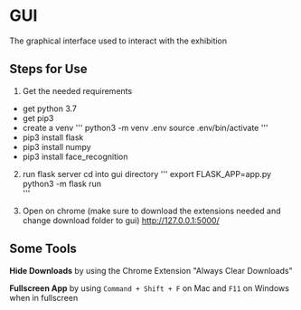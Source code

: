 # GUI

The graphical interface used to interact with the exhibition

## Steps for Use

1. Get the needed requirements

- get python 3.7
- get pip3
- create a venv
  '''
  python3 -m venv .env
  source .env/bin/activate
  '''
- pip3 install flask
- pip3 install numpy
- pip3 install face_recognition

2. run flask server
   cd into gui directory
   '''
   export FLASK_APP=app.py
   python3 -m flask run  
   '''

3. Open on chrome (make sure to download the extensions needed and change download folder to gui)
   http://127.0.0.1:5000/

## Some Tools

**Hide Downloads** by using the Chrome Extension "Always Clear Downloads"

**Fullscreen App** by using `Command + Shift + F` on Mac and `F11` on Windows when in fullscreen
